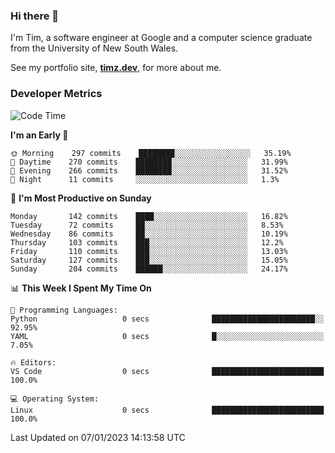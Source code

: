 ### Hi there 👋

I'm Tim, a software engineer at Google and a computer science graduate from the University of New South Wales.

See my portfolio site, <strong><a href="https://timz.dev">timz.dev</a></strong>,
for more about me.

### Developer Metrics

<!-- [![Top Languages](https://github-readme-stats.vercel.app/api/wakatime?username=Tymotex&langs_count=5&custom_title=Top%205%20Languages&hide=Other&theme=material-palenight)](https://github.com/anuraghazra/github-readme-stats) -->

<!--START_SECTION:waka-->
![Code Time](http://img.shields.io/badge/Code%20Time-1%2C124%20hrs%2047%20mins-blue)

**I'm an Early 🐤** 

```text
🌞 Morning    297 commits    ████████░░░░░░░░░░░░░░░░░   35.19% 
🌆 Daytime    270 commits    ████████░░░░░░░░░░░░░░░░░   31.99% 
🌃 Evening    266 commits    ████████░░░░░░░░░░░░░░░░░   31.52% 
🌙 Night      11 commits     ░░░░░░░░░░░░░░░░░░░░░░░░░   1.3%

```
📅 **I'm Most Productive on Sunday** 

```text
Monday       142 commits    ████░░░░░░░░░░░░░░░░░░░░░   16.82% 
Tuesday      72 commits     ██░░░░░░░░░░░░░░░░░░░░░░░   8.53% 
Wednesday    86 commits     ██░░░░░░░░░░░░░░░░░░░░░░░   10.19% 
Thursday     103 commits    ███░░░░░░░░░░░░░░░░░░░░░░   12.2% 
Friday       110 commits    ███░░░░░░░░░░░░░░░░░░░░░░   13.03% 
Saturday     127 commits    ███░░░░░░░░░░░░░░░░░░░░░░   15.05% 
Sunday       204 commits    ██████░░░░░░░░░░░░░░░░░░░   24.17%

```


📊 **This Week I Spent My Time On** 

```text
💬 Programming Languages: 
Python                   0 secs              ███████████████████████░░   92.95% 
YAML                     0 secs              █░░░░░░░░░░░░░░░░░░░░░░░░   7.05%

🔥 Editors: 
VS Code                  0 secs              █████████████████████████   100.0%

💻 Operating System: 
Linux                    0 secs              █████████████████████████   100.0%

```


 Last Updated on 07/01/2023 14:13:58 UTC
<!--END_SECTION:waka-->

<!-- [![Tymotex's GitHub stats](https://github-readme-stats.vercel.app/api?username=Tymotex)](https://github.com/anuraghazra/github-readme-stats) -->
